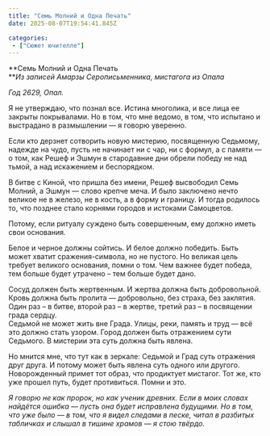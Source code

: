 ```yaml
---
title: "Семь Молний и Одна Печать"
date: 2025-08-07T19:54:41.845Z

categories:
 - ["Сюжет ючителле"]
---
```


**Семь Молний и Одна Печать  
***Из записей Амарзы Серописьменника, мистагога из Опала*

*Год 2629, Опал.*

Я не утверждаю, что познал все. Истина многолика, и все лица ее закрыты
покрывалами. Но в том, что мне ведомо, в том, что испытано и выстрадано
в размышлении — я говорю уверенно.

Если кто дерзнет сотворить новую мистерию, посвященную Седьмому, надежде
на чудо, пусть не начинает ни с чар, ни с формул, а с памяти — о том,
как Решеф и Эшмун в стародавние дни обрели победу не над тьмой, а над
искажением и беспорядком.

В битве с Киной, что пришла без имени, Решеф высвободил Семь Молний, а
Эшмун — слово крепче меча. И было заключено нечто великое не в железо,
не в кость, а в форму и границу. И тогда родилось то, что позднее стало
корнями городов и истоками Самоцветов.

Потому, если ритуалу суждено быть совершенным, ему должно иметь свои
основания.

Белое и черное должны сойтись. И белое должно победить. Быть может
хватит сражения-символа, но не пустого. Но великая цель требует великого
основания, помни о том. Чем важнее будет победа, тем больше будет
утрачено – тем больше будет дано.

Сосуд должен быть жертвенным. И жертва должна быть добровольной. Кровь
должна быть пролита — добровольно, без страха, без заклятия. Один раз –
в битве, второй раз – в жертве, третий раз – в посвящении града
сердцу.  
Седьмой не может жить вне Града. Улицы, реки, память и труд — всё это
должно стать узором. Город должен быть отражением сути Седьмого. В
мистерии эта суть должна быть явлена.

Но мнится мне, что тут как в зеркале: Седьмой и Град суть отражения друг
друга. И потому может быть явлена суть одного или другого. Новорожденный
примет тот образ, что продиктует мистагог. Тот же, кто уже прошел путь,
будет противиться. Помни и это.

*Я говорю не как пророк, но как ученик древних. Если в моих словах
найдётся ошибка — пусть она будет исправлена будущими. Но в том, что уже
было — в том, что я видел следами в песке, читал в разбитых табличках и
слышал в тишине храмов — я стою твёрдо.*
